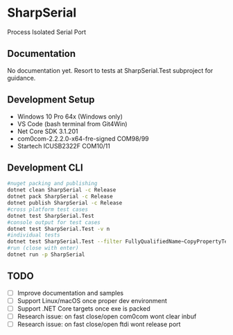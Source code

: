 # SharpSerial

Process Isolated Serial Port

## Documentation

No documentation yet. Resort to tests at SharpSerial.Test subproject for guidance.

## Development Setup

- Windows 10 Pro 64x (Windows only)
- VS Code (bash terminal from Git4Win)
- Net Core SDK 3.1.201
- com0com-2.2.2.0-x64-fre-signed COM98/99
- Startech ICUSB2322F COM10/11

## Development CLI

```bash
#nuget packing and publishing
dotnet clean SharpSerial -c Release
dotnet pack SharpSerial -c Release
dotnet publish SharpSerial -c Release
#cross platform test cases
dotnet test SharpSerial.Test
#console output for test cases
dotnet test SharpSerial.Test -v n
#individual tests
dotnet test SharpSerial.Test --filter FullyQualifiedName~CopyPropertyTest
#run (close with enter)
dotnet run -p SharpSerial
```

## TODO

- [ ] Improve documentation and samples
- [ ] Support Linux/macOS once proper dev environment
- [ ] Support .NET Core targets once exe is packed
- [ ] Research issue: on fast close/open com0com wont clear inbuf
- [ ] Research issue: on fast close/open ftdi wont release port
